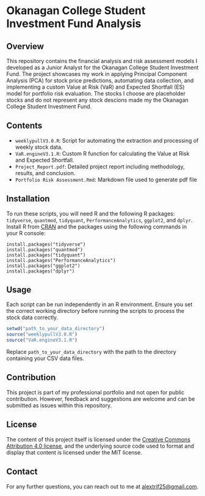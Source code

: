 
# Okanagan College Student Investment Fund Analysis

## Overview
This repository contains the financial analysis and risk assessment models I developed as a Junior Analyst for the Okanagan College Student Investment Fund. The project showcases my work in applying Principal Component Analysis (PCA) for stock price predictions, automating data collection, and implementing a custom Value at Risk (VaR) and Expected Shortfall (ES) model for portfolio risk evaluation. The stocks I choose are placeholder stocks and do not represent any stock descions made my the Okanagan College Student Investment Fund. 

## Contents
- `weeklypullV3.0.R`: Script for automating the extraction and processing of weekly stock data.
- `VaR.engineV3.1.R`: Custom R function for calculating the Value at Risk and Expected Shortfall.
- `Project_Report.pdf`: Detailed project report including methodology, results, and conclusion.
- `Portfolio Risk Assessment.Rmd`: Markdown file used to generate pdf file

## Installation
To run these scripts, you will need R and the following R packages: `tidyverse`, `quantmod`, `tidyquant`, `PerformanceAnalytics`, `ggplot2`, and `dplyr`. Install R from [CRAN](https://cran.r-project.org/) and the packages using the following commands in your R console:

```{r}
install.packages("tidyverse")
install.packages("quantmod")
install.packages("tidyquant")
install.packages("PerformanceAnalytics")
install.packages("ggplot2")
install.packages("dplyr")
```

## Usage
Each script can be run independently in an R environment. Ensure you set the correct working directory before running the scripts to process the stock data correctly.

```R
setwd("path_to_your_data_directory")
source("weeklypullV3.0.R")
source("VaR.engineV3.1.R")
```

Replace `path_to_your_data_directory` with the path to the directory containing your CSV data files.

## Contribution
This project is part of my professional portfolio and not open for public contribution. However, feedback and suggestions are welcome and can be submitted as issues within this repository.

## License
The content of this project itself is licensed under the [Creative Commons Attribution 4.0 license](https://creativecommons.org/licenses/by/4.0/), and the underlying source code used to format and display that content is licensed under the MIT license.

## Contact
For any further questions, you can reach out to me at [alextrif25@gmail.com](mailto:alextrif25@gmail.com).



